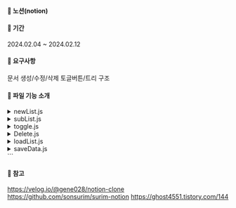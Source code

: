 #### 🌱 노션(notion)

#### 🌱 기간

2024.02.04 ~ 2024.02.12

#### 🌱 요구사항

문서 생성/수정/삭제
토글버튼/트리 구조

#### 🌱 파일 기능 소개

<details>
<summary>newList.js</summary>
```javascript
// '+ 페이지 추가'버튼 클릭: 새 페이지 생성
</details>
<details>
<summary>subList.js</summary>
```javascript
// 리스트의 '+'버튼 클릭: 해당 리스트의 하위페이지 생성
```
</details>
<details>
<summary>toggle.js</summary>
```javascript
// 리스트의 '>'버튼 클릭: 해당 리스트의 하위페이지 숨김
```
</details>
<details>
<summary>Delete.js</summary>
```javascript
// 리스트의 '-'버튼 클릭: 해당 리스트와 하위페이지 삭제
```
</details>
<details>
<summary>loadList.js</summary>
```javascript
// 웹 페이지가 로드될 때 localStorage에 저장된 데이터의 리스트 생성
// 시작페이지 설정
```
</details>
<details>
<summary>saveData.js</summary>
```javascript
// 리스트 제목 클릭: 해당 리스트의 페이지 로드
// title과 content input에 keyup 이벤트 발생: 리스트 제목 변경, localStorage에 데이터 저장 및 수정
```
</details>
```

#### 🌱 참고

https://velog.io/@gene028/notion-clone
https://github.com/sonsurim/surim-notion
https://ghost4551.tistory.com/144
